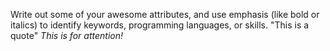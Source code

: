 Write out some of your awesome attributes, and use emphasis (like bold or italics) to identify keywords, programming languages, or skills. 
"This is a quote"
*This is for attention!*
